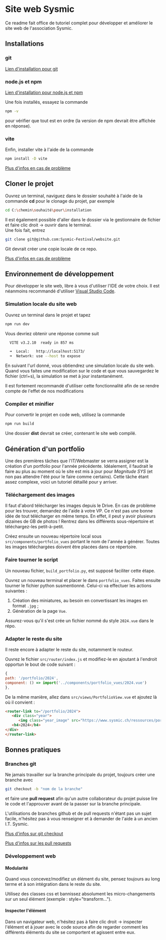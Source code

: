 # Site web Sysmic

Ce readme fait office de tutoriel complet pour développer et améliorer le site web de l'association Sysmic.

## Installations

### git
[Lien d'installation pour git](https://git-scm.com/book/en/v2/Getting-Started-Installing-Git)
### node.js et npm
[Lien d'installation pour node.js et npm](https://nodejs.org/en/download/package-manager)

Une fois installés, essayez la commande 
```sh
npm -v
```
pour vérifier que tout est en ordre (la version de npm devrait être affichée en réponse).
### vite
Enfin, installer vite à l'aide de la commande 
```sh
npm install -D vite
```

[Plus d'infos en cas de problème](https://vitejs.dev/guide/)

## Cloner le projet

Ouvrez un terminal, naviguez dans le dossier souhaité à l'aide de la commande **cd** pour le clonage du projet, par exemple 
```sh
cd C:\chemin\souhaité\pour\installation
```
Il est également possible d'aller dans le dossier via le gestionnaire de fichier et faire clic droit &rarr; ouvrir dans le terminal. \
Une fois fait, entrez 

```sh
git clone git@github.com:Sysmic-Festival/website.git
```

Git devrait créer une copie locale de ce repo.

[Plus d'infos en cas de problème](https://docs.github.com/en/repositories/creating-and-managing-repositories/cloning-a-repository)

## Environnement de développement
Pour développer le site web, libre à vous d'utiliser l'IDE de votre choix. Il est néanmoins recommandé d'utiliser [Visual Studio Code](https://code.visualstudio.com).

### Simulation locale du site web
Ouvrez un terminal dans le projet et tapez
```sh
npm run dev
```
Vous devriez obtenir une réponse comme suit 
```sh
  VITE v3.2.10  ready in 857 ms

  ➜  Local:   http://localhost:5173/
  ➜  Network: use --host to expose
```
En suivant l'url donné, vous obtiendrez une simulation locale du site web. Quand vous faites une modification sur le code et que vous sauvegardez le fichier (ctrl+s), la simulation se met à jour instantanément.

Il est fortement recommandé d'utiliser cette fonctionnalité afin de se rendre compte de l'effet de nos modifications


### Compiler et minifier 
Pour convertir le projet en code web, utilisez la commande
```sh
npm run build
```
Une dossier **dist** devrait se créer, contenant le site web compilé.

## Génération d'un portfolio

Une des premières tâches que l'IT/Webmaster se verra assigner est la création d'un portfolio pour l'année précédente. Idéalement, il faudrait le faire au plus au moment où le site est mis à jour pour _Magnitude SYS_ (et non pas attendre l'été pour le faire comme certains). Cette tâche étant assez complexe, voici un tutoriel détaillé pour y arriver.

### Téléchargement des images

Il faut d'abord télécharger les images depuis le Drive. En cas de problème pour les trouver, demandez de l'aide à votre VP. Ce n'est pas une bonne idée de tout télécharger en même temps. En effet, il peut y avoir plusieurs dizaines de GB de photos ! Rentrez dans les différents sous-répertoire et téléchargez-les petit-à-petit. 

Créez ensuite un nouveau répertoire local sous `src/components/portfolio_vues` portant le nom de l'année à générer. Toutes les images téléchargées doivent être placées dans ce répertoire.

### Faire tourner le script

Un nouveau fichier, `build_portfolio.py`, est supposé faciliter cette étape. 

Ouvrez un nouveau terminal et placer le dans `portfolio_vues`. Faites ensuite tourner le fichier python susmentionné. Celui-ci va effectuer les actions suivantes :

 1. Création des miniatures, au besoin en convertissant les images en format `.jpg` ;
 2. Génération de la page `Vue`.

Assurez-vous qu'il s'est crée un fichier nommé du style `2024.vue` dans le répo.

### Adapter le reste du site

Il reste encore à adapter le reste du site, notamment le routeur.

Ouvrez le fichier `src/router/index.js` et modifiez-le en ajoutant à l'endroit opportun le bout de code suivant : 

```javascript
{
path: '/portfolio/2024',
component: () => import('../components/portfolio_vues/2024.vue')
},
```

De la même manière, allez dans `src/views/PortfolioView.vue` et ajoutez là où il convient :

```html
<router-link to="/portfolio/2024">
   <div class="year">
      <img class="year_image" src="https://www.sysmic.ch/ressources/portfolio/year_images/thumbnails/thumb2024.jpg">
   <h4>2024</h4>
</div>
</router-link>
```

## Bonnes pratiques 

### Branches git
Ne jamais travailler sur la branche principale du projet, toujours créer une branche avec 
```sh
git checkout -b "nom de la branche"
```
et faire une **pull request** afin qu'un autre collaborateur du projet puisse lire le code et l'approuver avant de la passer sur la branche principale.

L'utilisations de branches github et de pull requests n'étant pas un sujet facile, n'hésitez pas à vous renseigner et à demander de l'aide à un ancien I.T. Sysmic.

[Plus d'infos sur git checkout](https://www.atlassian.com/git/tutorials/using-branches/git-checkout)

[Plus d'infos sur les pull requests](https://docs.github.com/fr/pull-requests/collaborating-with-pull-requests/proposing-changes-to-your-work-with-pull-requests/about-pull-requests)

### Développement web 

#### Modularité
Quand vous concevez/modifiez un élément du site, pensez toujours au long terme et à son intégration dans le reste du site. 

Utilisez des classes css et  bannissez absolument les micro-changements sur un seul élément (exemple : style="transform...").

#### Inspecter l'élément
Dans un navigateur web, n'hésitez pas à faire clic droit &rarr; inspecter l'élément et à jouer avec le code source afin de regarder comment les différents éléments du site se comportent et agissent entre eux.
